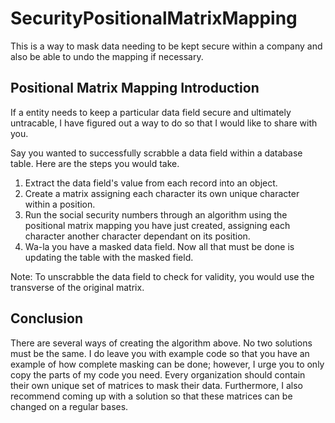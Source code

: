 # SecurityPositionalMatrixMapping
This is a way to mask data needing to be kept secure within a company and also be able to undo the mapping if necessary. 

## Positional Matrix Mapping Introduction
If a entity needs to keep a particular data field secure and ultimately untracable, I have figured out a way to do so that I would like to share with you.

Say you wanted to successfully scrabble a data field within a database table. Here are the steps you would take.

1. Extract the data field's value from each record into an object.
2. Create a matrix assigning each character its own unique character within a position. 
3. Run the social security numbers through an algorithm using the positional matrix mapping you have just created, assigning each character another character dependant on its position.  
4. Wa-la you have a masked data field. Now all that must be done is updating the table with the masked field.

Note: To unscrabble the data field to check for validity, you would use the transverse of the original matrix.

## Conclusion
There are several ways of creating the algorithm above. No two solutions must be the same. I do leave you with example code so that you have an example of how complete masking can be done; however, I urge you to only copy the parts of my code you need. Every organization should contain their own unique set of matrices to mask their data. Furthermore, I also recommend coming up with a solution so that these matrices can be changed on a regular bases. 

